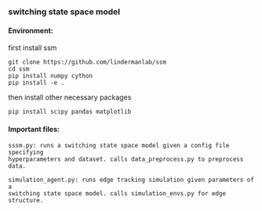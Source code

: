 ### switching state space model

#### Environment:
first install ssm
```
git clone https://github.com/lindermanlab/ssm
cd ssm
pip install numpy cython
pip install -e .
```
then install other necessary packages
```
pip install scipy pandas matplotlib
```

#### Important files:
```
sssm.py: runs a switching state space model given a config file specifying 
hyperparameters and dataset. calls data_preprocess.py to preprocess data.

simulation_agent.py: runs edge tracking simulation given parameters of a 
switching state space model. calls simulation_envs.py for edge structure.
```


